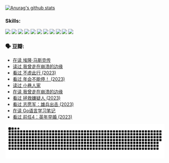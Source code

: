 
[![Anurag's github stats](https://github-readme-stats.vercel.app/api?username=w940853815)](https://github.com/anuraghazra/github-readme-stats)

### Skills:

<code><img height="32" src="https://cdn.jsdelivr.net/npm/simple-icons@v5/icons/python.svg"></code>
<code><img height="32" src="https://cdn.jsdelivr.net/npm/simple-icons@v5/icons/javascript.svg"></code>
<code><img height="32" src="https://cdn.jsdelivr.net/npm/simple-icons@v5/icons/django.svg"></code>
<code><img height="32" src="https://cdn.jsdelivr.net/npm/simple-icons@v5/icons/flask.svg"></code>
<code><img height="32" src="https://cdn.jsdelivr.net/npm/simple-icons@v5/icons/vuetify.svg"></code>
<code><img height="32" src="https://cdn.jsdelivr.net/npm/simple-icons@v5/icons/git.svg"></code>
<code><img height="32" src="https://cdn.jsdelivr.net/npm/simple-icons@v5/icons/docker.svg"></code>
<code><img height="32" src="https://cdn.jsdelivr.net/npm/simple-icons@v5/icons/postgresql.svg"></code>
<code><img height="32" src="https://cdn.jsdelivr.net/npm/simple-icons@v5/icons/elasticsearch.svg"></code>
<code><img height="32" src="https://cdn.jsdelivr.net/npm/simple-icons@v5/icons/macos.svg"></code>
<code><img height="32" src="https://cdn.jsdelivr.net/npm/simple-icons@v5/icons/linux.svg"></code>

### 🗣 豆瓣:

<!-- DOUBAN-ACTIVITIES:START -->
- [在读 埃隆·马斯克传](https://www.douban.com/people/136069238/status/4500417190/?_i=06099168)
- [读过 我曾走在崩溃的边缘](https://www.douban.com/people/136069238/status/4500416754/?_i=06099168)
- [看过 不虚此行‎ (2023)](https://www.douban.com/people/136069238/status/4499973052/?_i=06099168)
- [看过 年会不能停！‎ (2023)](https://www.douban.com/people/136069238/status/4498582002/?_i=06099168)
- [读过 小巷人家](https://www.douban.com/people/136069238/status/4489290935/?_i=06099168)
- [在读 我曾走在崩溃的边缘](https://www.douban.com/people/136069238/status/4489290559/?_i=06099168)
- [看过 拯救嫌疑人‎ (2023)](https://www.douban.com/people/136069238/status/4477421513/?_i=06099168)
- [看过 志愿军：雄兵出击‎ (2023)](https://www.douban.com/people/136069238/status/4465247367/?_i=06099168)
- [在读 Go语言学习笔记](https://www.douban.com/people/136069238/status/4459852901/?_i=06099168)
- [看过 前任4：英年早婚‎ (2023)](https://www.douban.com/people/136069238/status/4458320768/?_i=06099168)
<!-- DOUBAN-ACTIVITIES:END -->


![Snake animation](https://raw.githubusercontent.com/w940853815/w940853815/output/github-contribution-grid-snake.svg)

<!--
**w940853815/w940853815** is a ✨ _special_ ✨ repository because its `README.md` (this file) appears on your GitHub profile.

Here are some ideas to get you started:

- 🔭 I’m currently working on ...
- 🌱 I’m currently learning ...
- 👯 I’m looking to collaborate on ...
- 🤔 I’m looking for help with ...
- 💬 Ask me about ...
- 📫 How to reach me: ...
- 😄 Pronouns: ...
- ⚡ Fun fact: ...
-->
